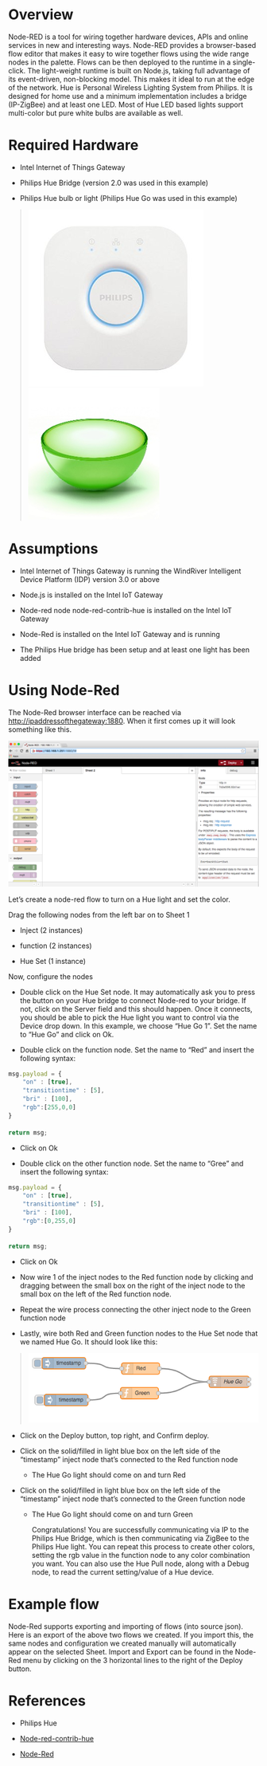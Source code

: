Overview
========

Node-RED is a tool for wiring together hardware devices, APIs and online services in new and interesting ways. Node-RED provides a browser-based flow editor that makes it easy to wire together flows using the wide range nodes in the palette. Flows can be then deployed to the runtime in a single-click. The light-weight runtime is built on Node.js, taking full advantage of its event-driven, non-blocking model. This makes it ideal to run at the edge of the network. Hue is Personal Wireless Lighting System from Philips. It is designed for home use and a minimum implementation includes a bridge (IP-ZigBee) and at least one LED. Most of Hue LED based lights support multi-color but pure white bulbs are available as well.

Required Hardware
=================

-   Intel Internet of Things Gateway

-   Philips Hue Bridge (version 2.0 was used in this example)

-   Philips Hue bulb or light (Philips Hue Go was used in this example)

> ![](images/image1.jpeg) ![](images/image2.jpeg)

Assumptions
===========

-   Intel Internet of Things Gateway is running the WindRiver
    Intelligent Device Platform (IDP) version 3.0 or above

-   Node.js is installed on the Intel IoT Gateway

-   Node-red node node-red-contrib-hue is installed on the Intel IoT
    Gateway

-   Node-Red is installed on the Intel IoT Gateway and is running

-   The Philips Hue bridge has been setup and at least one light has
    been added

Using Node-Red
==============

The Node-Red browser interface can be reached via
<http://ipaddressofthegateway:1880>. When it first comes up it will look
something like this.

![](images/image3.png)

Let’s create a node-red flow to turn on a Hue light and set the color.

Drag the following nodes from the left bar on to Sheet 1

-   Inject (2 instances)

-   function (2 instances)

-   Hue Set (1 instance)

Now, configure the nodes

-   Double click on the Hue Set node. It may automatically ask you to
    press the button on your Hue bridge to connect Node-red to
    your bridge. If not, click on the Server field and this
    should happen. Once it connects, you should be able to pick the Hue
    light you want to control via the Device drop down. In this example,
    we choose “Hue Go 1”. Set the name to “Hue Go” and click on Ok.

-   Double click on the function node. Set the name to “Red” and insert
    the following syntax:

```javascript
msg.payload = {
    "on" : [true],
    "transitiontime" : [5],
    "bri" : [100],
    "rgb":[255,0,0]
}

return msg;
```

-   Click on Ok

-   Double click on the other function node. Set the name to “Gree” and
    insert the following syntax:

```javascript
msg.payload = {
    "on" : [true],
    "transitiontime" : [5],
    "bri" : [100],
    "rgb":[0,255,0]
}

return msg;
```

-   Click on Ok

-   Now wire 1 of the inject nodes to the Red function node by clicking
    and dragging between the small box on the right of the inject node
    to the small box on the left of the Red function node.

<!-- -->

-   Repeat the wire process connecting the other inject node to the
    Green function node

-   Lastly, wire both Red and Green function nodes to the Hue Set node
    that we named Hue Go. It should look like this:

> ![](images/image4.png)

-   Click on the Deploy button, top right, and Confirm deploy.

-   Click on the solid/filled in light blue box on the left side of the
    “timestamp” inject node that’s connected to the Red function node

    -   The Hue Go light should come on and turn Red

-   Click on the solid/filled in light blue box on the left side of the
    “timestamp” inject node that’s connected to the Green function node

    -   The Hue Go light should come on and turn Green

        Congratulations! You are successfully communicating via IP to
        the Philips Hue Bridge, which is then communicating via ZigBee
        to the Philips Hue light. You can repeat this process to create
        other colors, setting the rgb value in the function node to any
        color combination you want. You can also use the Hue Pull node,
        along with a Debug node, to read the current setting/value of a
        Hue device.

Example flow
============

Node-Red supports exporting and importing of flows (into source json).
Here is an export of the above two flows we created. If you import this,
the same nodes and configuration we created manually will automatically
appear on the selected Sheet. Import and Export can be found in the
Node-Red menu by clicking on the 3 horizontal lines to the right of the
Deploy button.

References
==========

-   Philips Hue

-   [Node-red-contrib-hue](https://www.npmjs.com/package/node-red-contrib-hue)

-   [Node-Red](http://nodered.org/)


